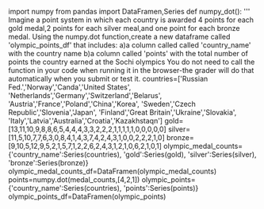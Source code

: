 import numpy 
from pandas import DataFramen,Series
def numpy_dot():
    '''
    Imagine a point system in which each country is awarded 4 points for each gold medal,2 points for each silver meal,and one point
    for each bronze medal.
    Using the numpy.dot function,create a new dataframe called 
    'olympic_points_df' that includes:
        a)a column called called 'country_name' with the country name
        b)a column called 'points' with the total number of points the country earned at the Sochi olympics
    You do not need to call the function in your code when running it in the browser-the grader will do that automatically when you 
    submit or test it.
    countries=['Russian Fed.','Norway','Canda','United States',
               'Netherlands','Germany','Switzerland','Belarus',
               'Austria','France','Poland','China','Korea',
               'Sweden','Czech Republic','Slovenia','Japan',
               'Finland','Great Britain','Ukraine','Slovakia',
               'Italy','Latvia','Australia','Croatia','Kazakhstaqn']
    gold=[13,11,10,9,8,8,6,5,4,4,4,3,3,2,2,2,1,1,1,1,1,0,0,0,0,0]
    silver=[11,5,10,7,7,6,3,0,8,4,1,4,3,7,4,2,4,3,1,0,0,2,2,2,1,0]
    bronze=[9,10,5,12,9,5,2,1,5,7,1,2,2,6,2,4,3,1,2,1,0,6,2,1,0,1]
    olympic_medal_counts={'country_name':Series(countries),
                          'gold':Series(gold),
                          'silver':Series(silver),
                          'bronze':Series(bronze)}
    olympic_medal_counts_df=DataFramen(olympic_medal_counts)
    points=numpy.dot(medal_counts,[4,2,1])
    olympic_points={'country_name':Series(countries),
                    'points':Series(points)}
    olympic_points_df=DataFramen(olympic_points)
